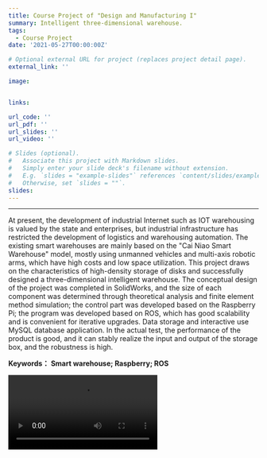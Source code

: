 ```yaml
---
title: Course Project of "Design and Manufacturing I"
summary: Intelligent three-dimensional warehouse.
tags:
  - Course Project
date: '2021-05-27T00:00:00Z'

# Optional external URL for project (replaces project detail page).
external_link: ''

image:


links:

url_code: ''
url_pdf: ''
url_slides: ''
url_video: ''

# Slides (optional).
#   Associate this project with Markdown slides.
#   Simply enter your slide deck's filename without extension.
#   E.g. `slides = "example-slides"` references `content/slides/example-slides.md`.
#   Otherwise, set `slides = ""`.
slides: 
---
```


---

At present, the development of industrial Internet such as IOT warehousing is valued by the state and enterprises, but industrial infrastructure has restricted the development of logistics and warehousing automation. The existing smart warehouses are mainly based on the "Cai Niao Smart Warehouse" model, mostly using unmanned vehicles and multi-axis robotic arms, which have high costs and low space utilization. This project draws on the characteristics of high-density storage of disks and successfully designed a three-dimensional intelligent warehouse. The conceptual design of the project was completed in SolidWorks, and the size of each component was determined through theoretical analysis and finite element method simulation; the control part was developed based on the Raspberry Pi; the program was developed based on ROS, which has good scalability and is convenient for iterative upgrades. Data storage and interactive use MySQL database application. In the actual test, the performance of the product is good, and it can stably realize the input and output of the storage box, and the robustness is high.

**Keywords： Smart warehouse; Raspberry; ROS**

<video src="3.mp4" controls="yes">

